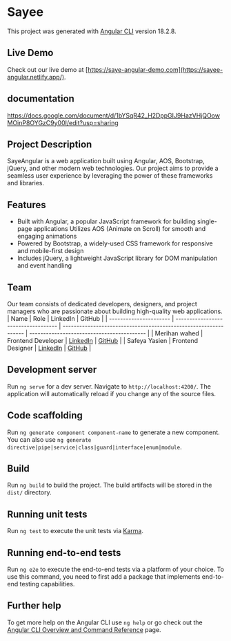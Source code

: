 # Sayee




This project was generated with [Angular CLI](https://github.com/angular/angular-cli) version 18.2.8.

## Live Demo
Check out our live demo at [https://saye-angular-demo.com](https://sayee-angular.netlify.app/).

## documentation
https://docs.google.com/document/d/1bYSqR42_H2DppGIJ9HazVHjQOowMOinP8OYGzC9y00I/edit?usp=sharing


## Project Description
SayeAngular is a web application built using Angular, AOS, Bootstrap, jQuery, and other modern web technologies. Our project aims to provide a seamless user experience by leveraging the power of these frameworks and libraries.



## Features
- Built with Angular, a popular JavaScript framework for building single-page applications
Utilizes AOS (Animate on Scroll) for smooth and engaging animations<br>
- Powered by Bootstrap, a widely-used CSS framework for responsive and mobile-first design<br>
- Includes jQuery, a lightweight JavaScript library for DOM manipulation and event handling<br>



## Team
Our team consists of dedicated developers, designers, and project managers who are passionate about building high-quality web applications.<br>
| Name                   | Role                                | LinkedIn                                                         | GitHub                                     |
| ---------------------- | ----------------------------------- | ---------------------------------------------------------------- | ------------------------------------------ |
| Merihan wahed          | Frontend Developer                  | [LinkedIn](https://www.linkedin.com/in/meryhan-wahed-04a988250/) | [GitHub](https://github.com/Meryhanwahed)  |
| Safeya Yasien          | Frontend Designer                   | [LinkedIn](https://www.linkedin.com/in/safeya-yasien-2ba9b4260/) | [GitHub](https://github.com/Safeya-Yasien) |




## Development server

Run `ng serve` for a dev server. Navigate to `http://localhost:4200/`. The application will automatically reload if you change any of the source files.

## Code scaffolding

Run `ng generate component component-name` to generate a new component. You can also use `ng generate directive|pipe|service|class|guard|interface|enum|module`.

## Build

Run `ng build` to build the project. The build artifacts will be stored in the `dist/` directory.

## Running unit tests

Run `ng test` to execute the unit tests via [Karma](https://karma-runner.github.io).

## Running end-to-end tests

Run `ng e2e` to execute the end-to-end tests via a platform of your choice. To use this command, you need to first add a package that implements end-to-end testing capabilities.

## Further help

To get more help on the Angular CLI use `ng help` or go check out the [Angular CLI Overview and Command Reference](https://angular.dev/tools/cli) page.
